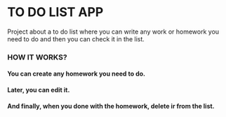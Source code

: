 # TO DO LIST APP

Project about a to do list where you can write any work or homework you need to do and then you can check it in the list.

### HOW IT WORKS?

#### You can create any homework you need to do.

#### Later, you can edit it.

#### And finally, when you done with the homework, delete ir from the list.
